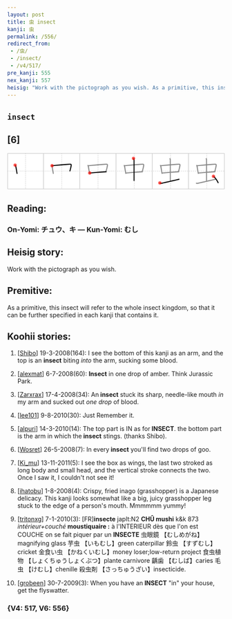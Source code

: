 ```yaml
---
layout: post
title: 虫 insect
kanji: 虫
permalink: /556/
redirect_from:
 - /虫/
 - /insect/
 - /v4/517/
pre_kanji: 555
nex_kanji: 557
heisig: "Work with the pictograph as you wish. As a primitive, this insect will refer to the whole insect kingdom, so that it can be further specified in each kanji that contains it."
---
```


## `insect`

## [6]

<div class="stroke"><img src="../images/E899AB.png" /></div>

## Reading:

### On-Yomi: チュウ、キ &mdash; Kun-Yomi: むし

## Heisig story:

Work with the pictograph as you wish.

## Premitive:

As a primitive, this insect will refer to the whole insect kingdom, so that it can be further specified in each kanji that contains it.

## Koohii stories:

1) [<a href="http://kanji.koohii.com/profile/Shibo">Shibo</a>] 19-3-2008(164): I see the bottom of this kanji as an arm, and the top is an <strong>insect</strong> biting <em>into</em> the arm, sucking some blood.

2) [<a href="http://kanji.koohii.com/profile/alexmat">alexmat</a>] 6-7-2008(60): <strong>Insect</strong> in one drop of amber. Think Jurassic Park.

3) [<a href="http://kanji.koohii.com/profile/Zarxrax">Zarxrax</a>] 17-4-2008(34): An<strong> insect</strong> stuck its sharp, needle-like mouth <em>in</em> my arm and sucked out <em>one</em> <em>drop</em> of blood.

4) [<a href="http://kanji.koohii.com/profile/lee101">lee101</a>] 9-8-2010(30): Just Remember it.

5) [<a href="http://kanji.koohii.com/profile/alpuri">alpuri</a>] 14-3-2010(14): The top part is IN as for<strong> INSECT</strong>. the bottom part is the arm in which the<strong> insect</strong> stings. (thanks Shibo).

6) [<a href="http://kanji.koohii.com/profile/Wosret">Wosret</a>] 26-5-2008(7): In every<strong> insect</strong> you&#039;ll find two drops of goo.

7) [<a href="http://kanji.koohii.com/profile/Ki_mu">Ki_mu</a>] 13-11-2011(5): I see the box as wings, the last two stroked as long body and small head, and the vertical stroke connects the two. Once I saw it, I couldn&#039;t not see it!

8) [<a href="http://kanji.koohii.com/profile/ihatobu">ihatobu</a>] 1-8-2008(4): Crispy, fried inago (grasshopper) is a Japanese delicacy. This kanji looks somewhat like a big, juicy grasshopper leg stuck to the edge of a person&#039;s mouth. Mmmmmm yummy!

9) [<a href="http://kanji.koohii.com/profile/tritonxg">tritonxg</a>] 7-1-2010(3): [FR]<strong>insecte</strong> japlt:N2 <strong>CHÛ mushi</strong> k&amp;k 873<em> intérieur+couché</em><strong> moustiquaire :</strong> à l&#039;INTERIEUR dès que l&#039;on est COUCHE on se fait piquer par un <strong>INSECTE</strong> 虫眼鏡 【むしめがね】magnifying glass 芋虫 【いもむし】green caterpillar 鈴虫 【すずむし】cricket 金食い虫 【かねくいむし】money loser;low-return project 食虫植物 【しょくちゅうしょくぶつ】plante carnivore 齲歯 【むしば】caries 毛虫 【けむし】chenille 殺虫剤 【さっちゅうざい】insecticide.

10) [<a href="http://kanji.koohii.com/profile/grobeen">grobeen</a>] 30-7-2009(3): When you have an<strong> INSECT</strong> &quot;in&quot; your house, get the flyswatter.

### {V4: 517, V6: 556}
